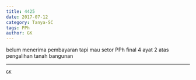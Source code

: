 ```yaml
---
title: 4425
date: 2017-07-12
category: Tanya-SC
tags: PPh
author: GK
---
```


belum menerima pembayaran tapi mau setor PPh final 4 ayat 2 atas pengalihan tanah bangunan

---



`GK`
